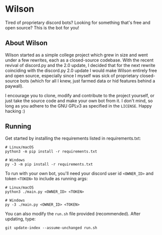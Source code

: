 # Wilson
Tired of proprietary discord bots? Looking for something that's free and open source? This is the bot for you!
## About Wilson
Wilson started as a simple college project which grew in size and went under a few rewrites, each as a closed-source codebase. With the recent revival of discord.py and the 2.0 update, I decided that for the next rewrite coinciding with the discord.py 2.0 update I would make Wilson entirely free and open source, especially since I myself was sick of proprietary closed-source bots (which for all I knew, just farmed data or hid features behind a paywall).

I encourage you to clone, modify and contribute to the project yourself, or just take the source code and make your own bot from it. I don't mind, so long as you adhere to the GNU GPLv3 as specified in the `LICENSE`. Happy hacking :)
## Running
Get started by installing the requirements listed in requirements.txt:
```shell
# Linux/macOS
python3 -m pip install -r requirements.txt

# Windows
py -3 -m pip install -r requirements.txt
```
To run with your own bot, you'll need your discord user id `<OWNER_ID>` and token `<TOKEN>` to include as running args:
```shell
# Linux/macOS
python3 ./main.py <OWNER_ID> <TOKEN>

# Windows
py -3 ./main.py <OWNER_ID> <TOKEN>
```
You can also modify the `run.sh` file provided (recommended). After updating, type:
```shell
git update-index --assume-unchanged run.sh
```